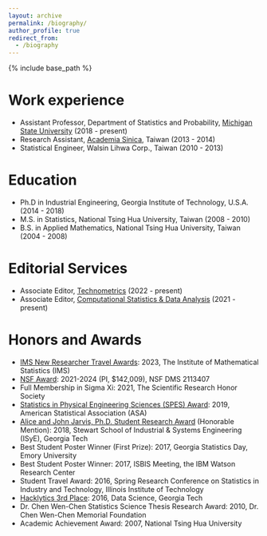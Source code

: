 ```yaml
---
layout: archive
permalink: /biography/
author_profile: true
redirect_from:
  - /biography
---
```


{% include base_path %}

Work experience
======
* Assistant Professor, Department of Statistics and Probability, [Michigan State University](https://stt.natsci.msu.edu/) (2018 -  present)
* Research Assistant, [Academia Sinica](https://www.stat.sinica.edu.tw/eng/), Taiwan (2013 - 2014)
* Statistical Engineer, Walsin Lihwa Corp., Taiwan (2010 - 2013)

Education
======
* Ph.D in Industrial Engineering, Georgia Institute of Technology, U.S.A. (2014 - 2018)
* M.S. in Statistics, National Tsing Hua University, Taiwan (2008 - 2010)
* B.S. in Applied Mathematics, National Tsing Hua University, Taiwan (2004 - 2008)

  
Editorial Services
======
* Associate Editor, [Technometrics](https://www.tandfonline.com/toc/utch20/current) (2022 - present)
* Associate Editor, [Computational Statistics & Data Analysis](https://www.sciencedirect.com/journal/computational-statistics-and-data-analysis) (2021 - present)


Honors and Awards
======
* [IMS New Researcher Travel Awards](https://www.nsf.gov/awardsearch/showAward?AWD_ID=2113407&HistoricalAwards=false): 2023, The Institute of Mathematical Statistics (IMS)
* [NSF Award](https://www.nsf.gov/awardsearch/showAward?AWD_ID=2113407&HistoricalAwards=false): 2021-2024 (PI, $142,009), NSF DMS 2113407
* Full Membership in Sigma Xi: 2021, The Scientific Research Honor Society
* [Statistics in Physical Engineering Sciences (SPES) Award](https://www.amstat.org/your-career/awards/statistics-in-physical-engineering-sciences-award): 2019, American Statistical Association (ASA)
* [Alice and John Jarvis, Ph.D. Student Research Award](https://www.isye.gatech.edu/news/isye-presents-graduate-undergraduate-awards-outstanding-students-1) (Honorable Mention): 2018, Stewart School of Industrial & Systems Engineering (ISyE), Georgia Tech
* Best Student Poster Winner (First Prize): 2017, Georgia Statistics Day, Emory University
* Best Student Poster Winner: 2017, ISBIS Meeting, the IBM Watson Research Center
* Student Travel Award: 2016, Spring Research Conference on Statistics in Industry and Technology, Illinois Institute of Technology
* [Hacklytics 3rd Place](https://atdc.org/atdc-news/atdc-sponsored-hacklytics-competition-winners-named/): 2016, Data Science, Georgia Tech
* Dr. Chen Wen-Chen Statistics Science Thesis Research Award: 2010, Dr. Chen Wen-Chen Memorial Foundation
* Academic Achievement Award: 2007, National Tsing Hua University
